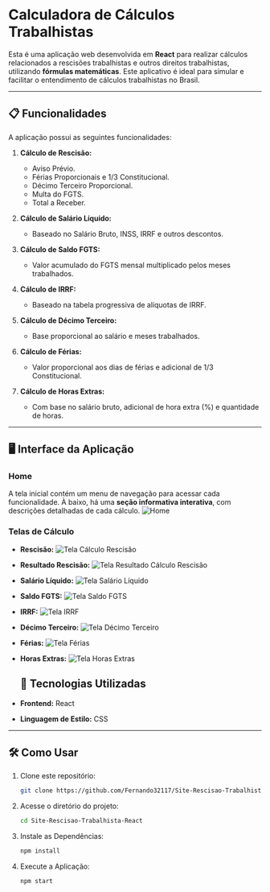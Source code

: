 # Calculadora de Cálculos Trabalhistas

Esta é uma aplicação web desenvolvida em **React** para realizar cálculos relacionados a rescisões trabalhistas e outros direitos trabalhistas, utilizando **fórmulas matemáticas**. Este aplicativo é ideal para simular e facilitar o entendimento de cálculos trabalhistas no Brasil.

---

## 📋 Funcionalidades  

A aplicação possui as seguintes funcionalidades:

1. **Cálculo de Rescisão:**
   - Aviso Prévio.
   - Férias Proporcionais e 1/3 Constitucional.
   - Décimo Terceiro Proporcional.
   - Multa do FGTS.
   - Total a Receber.

2. **Cálculo de Salário Líquido:**
   - Baseado no Salário Bruto, INSS, IRRF e outros descontos.

3. **Cálculo de Saldo FGTS:**
   - Valor acumulado do FGTS mensal multiplicado pelos meses trabalhados.

4. **Cálculo de IRRF:**
   - Baseado na tabela progressiva de alíquotas de IRRF.

5. **Cálculo de Décimo Terceiro:**
   - Base proporcional ao salário e meses trabalhados.

6. **Cálculo de Férias:**
   - Valor proporcional aos dias de férias e adicional de 1/3 Constitucional.

7. **Cálculo de Horas Extras:**
   - Com base no salário bruto, adicional de hora extra (%) e quantidade de horas.

---

## 🖥️ Interface da Aplicação  

### **Home**
A tela inicial contém um menu de navegação para acessar cada funcionalidade. À baixo, há uma **seção informativa interativa**, com descrições detalhadas de cada cálculo.
![Home](./src//assets/home.png)

### Telas de Cálculo
- **Rescisão:**
  ![Tela Cálculo Rescisão](./src//assets/telaRescisao.png)

- **Resultado Rescisão:**
  ![Tela Resultado Cálculo Rescisão](./src//assets/telaRescisao.png)

- **Salário Líquido:**
  ![Tela Salário Líquido](./src//assets/telaSalarioLiquido.png)

- **Saldo FGTS:**
  ![Tela Saldo FGTS](./src//assets/telaSaldoFGTS.png)

- **IRRF:**
  ![Tela IRRF](./src//assets/telaCalculoIRRF.png)

- **Décimo Terceiro:**
  ![Tela Décimo Terceiro](./src//assets/telaDecimoTerceiro.png)

- **Férias:**
  ![Tela Férias](./src//assets/telaCalculoFerias.png)

- **Horas Extras:**
  ![Tela Horas Extras](./src//assets/telaHoraExtra.png)

  ## 🚀 Tecnologias Utilizadas  

- **Frontend:** React  
- **Linguagem de Estilo:** CSS  

---

## 🛠️ Como Usar  

1. Clone este repositório:
   ```bash
   git clone https://github.com/Fernando32117/Site-Rescisao-Trabalhista-React.git
   ```

2. Acesse o diretório do projeto:
    ```bash
   cd Site-Rescisao-Trabalhista-React
   ```

3. Instale as Dependências:
    ```bash
   npm install
   ```

4. Execute a Aplicação:
    ```bash
   npm start
   ```